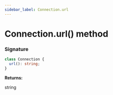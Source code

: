 ```yaml
---
sidebar_label: Connection.url
---
```


# Connection.url() method

### Signature

```typescript
class Connection {
  url(): string;
}
```

**Returns:**

string
